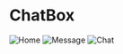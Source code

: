 # ChatBox
![Home](https://user-images.githubusercontent.com/46317057/147590828-8296ef7d-2378-4030-b144-d6d51a5309a6.png)
![Message](https://user-images.githubusercontent.com/46317057/147590860-27a08b63-a7bf-4869-b516-f9fdf2ef2733.png)
![Chat](https://user-images.githubusercontent.com/46317057/147590880-365d01c6-c232-4159-b358-cb4fcbe66221.png)

